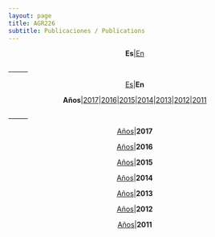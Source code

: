 ```yaml
---
layout: page
title: AGR226
subtitle: Publicaciones / Publications
---
```


<a id="Es"></a>
<center>
<p><b>Es</b>|<a href="#En">En</a></p>
</center>
______  
 
<a id="En"></a>  
<center>
<p><a href="#Es">Es</a>|<b>En</b></p>
</center>

<a id="Años"></a>
<center>
<p><b>Años</b>|<a href="#2017">2017</a>|<a href="#2016">2016</a>|<a href="#2015">2015</a>|<a href="#2014">2014</a>|<a href="#2013">2013</a>|<a href="#2012">2012</a>|<a href="#2011">2011</a></p>
</center>
______  
 
<a id="2017"></a>  
<center>
<p><a href="#Años">Años</a>|<b>2017</b></p>
</center>

<a id="2016"></a>  
<center>
<p><a href="#Años">Años</a>|<b>2016</b></p>
</center>

<a id="2015"></a>  
<center>
<p><a href="#Años">Años</a>|<b>2015</b></p>
</center>

<a id="2014"></a>  
<center>
<p><a href="#Años">Años</a>|<b>2014</b></p>
</center>

<a id="2013"></a>  
<center>
<p><a href="#Años">Años</a>|<b>2013</b></p>
</center>

<a id="2012"></a>  
<center>
<p><a href="#Años">Años</a>|<b>2012</b></p>
</center>

<a id="2011"></a>  
<center>
<p><a href="#Años">Años</a>|<b>2011</b></p>
</center>